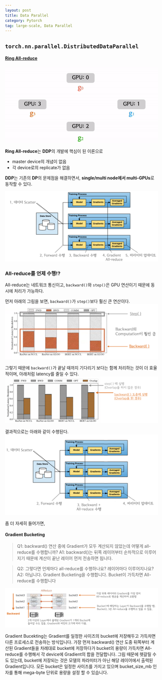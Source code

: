 ```yaml
---
layout: post
title: Data Parallel
category: Pytorch
tag: large-scale, Data Parallel
---
```


## `torch.nn.parallel.DistributedDataParallel`

#### [Ring All-reduce ](https://github.com/baidu-research/baidu-allreduce)

<img src='/assets/large_scale/ring_allreduce.gif'>


**Ring All-reduce**는 **DDP**의 개발에 핵심이 된 이론으로

- master device의 개념이 없음
- 각 device로의 replicate가 없음

**DDP**는 기존의 **DP**의 문제점을 해결하면서, **single/multi node에서 multi-GPUs**로 동작할 수 있다. 

<img src='/assets/large_scale/ddp.png'>


### All-reduce를 언제 수행!?

All-reduce는 네트워크 통신이고, `backward()`와 `step()`은 GPU 연산이기 때문에 동시에 처리가 가능하다.

먼저 아래의 그림을 보면, `backward()`가 `step()`보다 훨신 큰 연산이다. 
<img src='/assets/large_scale/ddp_3.png'>

그렇기 때문에 `backward()`가 끝날 때까지 기다리기 보다는 함께 처리하는 것이 더 효율적이며, 아래처럼 latency를 줄일 수 있다. 
<img src='/assets/large_scale/ddp_4.png'>


결과적으로는 아래와 같이 수행된다.
<img src='/assets/large_scale/ddp_2.png'>

좀 더 자세히 들어가면, 

#### Gradient Bucketing

> Q1: backward() 연산 중에 Gradient가 모두 계산되지 않았는데 어떻게 all-reduce를 수행합니까?
> A1: backward()는 뒤쪽 레이어부터 순차적으로 이루어지기 때문에 계산이 끝난 레이어 먼저 전송하면 됩니다.

> Q2: 그렇다면 언제마다 all-reduce를 수행하나요? 레이어마다 이루어지나요?
> A2: 아닙니다. Gradient Bucketing을 수행합니다. Bucket이 가득차면 All-reduce를 수행합니다


<img src='/assets/large_scale/ddp_5.png'>

Gradient Bucekting는 Gradient를 일정한 사이즈의 bucket에 저장해두고 가득차면 다른 프로세스로 전송하는 방식입니다. 가장 먼저 backward() 연산 도중 뒤쪽부터 계산된 Gradient들을 차례대로 bucket에 저장하다가 bucket의 용량이 가득차면 All-reduce를 수행해서 각 device에 Gradient의 합을 전달합니다. 그림 때문에 헷갈릴 수도 있는데, bucket에 저장되는 것은 모델의 파라미터가 아닌 해당 레이어에서 출력된 Gradient입니다. 모든 bucket은 일정한 사이즈를 가지고 있으며 bucket_size_mb 인자를 통해 mega-byte 단위로 용량을 설정 할 수 있습니다.



